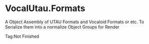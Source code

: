 # VocalUtau.Formats
A Object Assembly of UTAU Formats and Vocaloid Formats or etc.
To Serialize them into a normalize Object Groups for Render

Tag:Not Finished
